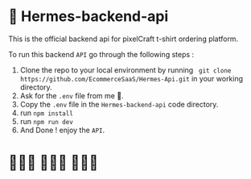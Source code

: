 # 🎃 Hermes-backend-api

This is the official backend api for pixelCraft t-shirt ordering platform.

To run this backend `API` go through the following steps :

1. Clone the repo to your local environment by running ` git clone https://github.com/EcommerceSaaS/Hermes-Api.git` in your working directory.
2. Ask for the `.env` file from me 🦥.
3. Copy the `.env` file in the `Hermes-backend-api` code directory.
4. run `npm install`
5. run `npm run dev`
6. And Done ! enjoy the `API`.

# 🧑🏻‍💻 👨🏻‍💻 👩🏻‍💻
